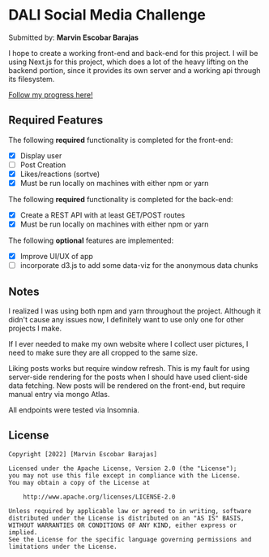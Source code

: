 # DALI Social Media Challenge

Submitted by: **Marvin Escobar Barajas**

I hope to create a working front-end and back-end for this project. I will
be using Next.js for this project, which does a lot of the heavy lifting on 
the backend portion, since it provides its own server and a working api 
through its filesystem.

[Follow my progress here!](https://github.com/Marvinesc3/social-media-challenge-dali/blob/main/todo.md)

## Required Features

The following **required** functionality is completed for the front-end:

* [X] Display user
* [ ] Post Creation
* [X] Likes/reactions (sortve)
* [X] Must be run locally on machines with either npm or yarn

The following **required** functionality is completed for the back-end:

* [X] Create a REST API with at least GET/POST routes
* [X] Must be run locally on machines with either npm or yarn

The following **optional** features are implemented:

* [X] Improve UI/UX of app
* [ ] incorporate d3.js to add some data-viz for the anonymous data chunks

## Notes
I realized I was using both npm and yarn throughout the project. Although it didn't cause any issues now, I definitely want to use only one for other projects I make.

If I ever needed to make my own website where I collect user pictures, I need to make sure they are all cropped to the same size. 

Liking posts works but require window refresh. This is my fault for using server-side rendering for the posts when I should have used client-side data fetching.
New posts will be rendered on the front-end, but require manual entry via mongo Atlas. 

All endpoints were tested via Insomnia.

## License

    Copyright [2022] [Marvin Escobar Barajas]

    Licensed under the Apache License, Version 2.0 (the "License");
    you may not use this file except in compliance with the License.
    You may obtain a copy of the License at

        http://www.apache.org/licenses/LICENSE-2.0

    Unless required by applicable law or agreed to in writing, software
    distributed under the License is distributed on an "AS IS" BASIS,
    WITHOUT WARRANTIES OR CONDITIONS OF ANY KIND, either express or implied.
    See the License for the specific language governing permissions and
    limitations under the License.
